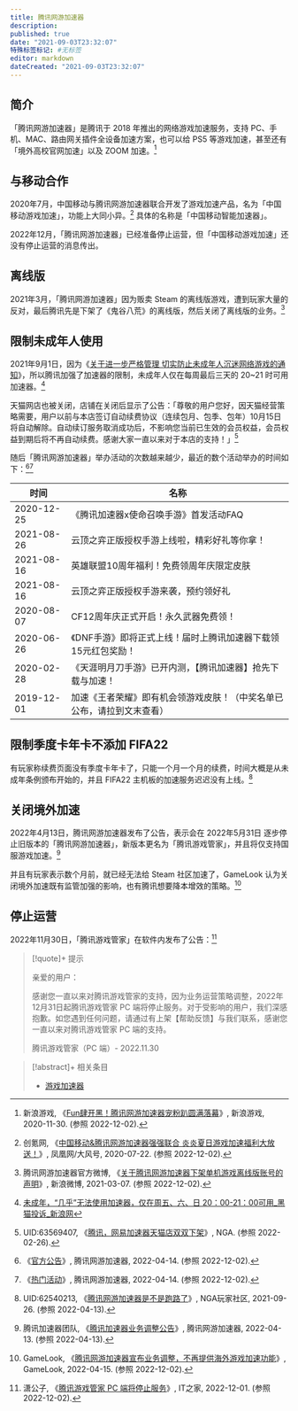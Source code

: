 ```yaml
---
title: 腾讯网游加速器
description:
published: true
date: "2021-09-03T23:32:07"
特殊标签标记: #无标签
editor: markdown
dateCreated: "2021-09-03T23:32:07"
---
```


## 简介

「腾讯网游加速器」是腾讯于 2018 年推出的网络游戏加速服务，支持 PC、手机、MAC、路由网关插件全设备加速方案，也可以给 PS5 等游戏加速，甚至还有「境外高校官网加速」以及 ZOOM 加速。[^82245]

[^82245]: 新浪游戏, 《[Fun肆开黑！腾讯网游加速器宠粉趴圆满落幕](https://web.archive.org/web/20210122135647/https://games.sina.com.cn/2020-11-30/detail-i-iiznctke3982245.shtml)》, 新浪游戏, 2020-11-30. (参照 2022-12-02).

## 与移动合作

2020年7月，中国移动与腾讯网游加速器联合开发了游戏加速产品，名为「中国移动游戏加速」，功能上大同小异。[^UfQ1c] 具体的名称是「中国移动智能加速器」。

[^UfQ1c]: 创氪网, 《[中国移动&腾讯网游加速器强强联合 炎炎夏日游戏加速福利大放送！](https://web.archive.org/web/20221202040107/https://biz.ifeng.com/c/7yJgMlUfQ1c)》, 凤凰网/大风号, 2020-07-22. (参照 2022-12-02).

2022年12月，「腾讯网游加速器」已经准备停止运营，但「中国移动游戏加速」还没有停止运营的消息传出。

## 离线版

2021年3月，「腾讯网游加速器」因为贩卖 Steam 的离线版游戏，遭到玩家大量的反对，最后腾讯先是下架了《鬼谷八荒》的离线版，然后关闭了离线版的业务。[^MHPW4]

[^MHPW4]: 腾讯网游加速器官方微博, 《[关于腾讯网游加速器下架单机游戏离线版账号的声明](https://archive.ph/MHPW4 "https://weibo.com/6500847626/K55W0yqWN")》, 新浪微博, 2021-03-07. (参照 2022-12-02).

## 限制未成年人使用

2021年9月1日，因为《[关于进一步严格管理 切实防止未成年人沉迷网络游戏的通知](/rule/国家新闻出版署/切实防止未成年人沉迷网络游戏的通知.md)》，所以腾讯加强了加速器的限制，未成年人仅在每周最后三天的 20~21 时可用加速器。[^17354725946]

[^17354725946]: [未成年，“几乎”无法使用加速器，仅在周五、六、日 20：00-21：00可用_黑猫投诉_新浪网](https://web.archive.org/web/20210902015421/https://tousu.sina.com.cn/complaint/view/17354725946/)

天猫网店也被关闭，店铺在关闭后显示了公告：「尊敬的用户您好，因天猫经营策略需要，用户以前与本店签订自动续费协议（连续包月、包季、包年）10月15日 将自动解除。自动续订服务取消成功后，不影响您当前已生效的会员权益，会员权益到期后将不再自动续费。感谢大家一直以来对于本店的支持！」[^7owhD]

[^7owhD]: UID:63569407, 《[腾讯，网易加速器天猫店双双下架](https://archive.ph/7owhD "https://bbs.nga.cn/read.php?tid=28710141")》, NGA. (参照 2022-02-26).

随后「腾讯网游加速器」举办活动的次数越来越少，最近的数个活动举办的时间如下：[^notice][^activity]

[^notice]: 《[官方公告](https://web.archive.org/web/20220414094510/https://jiasu.qq.com/notice.html)》, 腾讯网游加速器, 2022-04-14. (参照 2022-12-02).

[^activity]: 《[热门活动](https://web.archive.org/web/20220414094440/https://jiasu.qq.com/activity.html)》, 腾讯网游加速器, 2022-04-14. (参照 2022-12-02).

| 时间       | 名称                                                                   |
| ---------- | ---------------------------------------------------------------------- |
| 2020-12-25 | 《腾讯加速器x使命召唤手游》首发活动FAQ                                 |
| 2021-08-26 | 云顶之弈正版授权手游上线啦，精彩好礼等你拿！                           |
| 2021-08-16 | 英雄联盟10周年福利！免费领周年庆限定皮肤                               |
| 2021-08-16 | 云顶之弈正版授权手游来袭，预约领好礼                                   |
| 2020-08-07 | CF12周年庆正式开启！永久武器免费领！                                   |
| 2020-06-26 | 《DNF手游》即将正式上线！届时上腾讯加速器下载领15元红包奖励！          |
| 2020-02-28 | 《天涯明月刀手游》已开内测，【腾讯加速器】抢先下载与加速！             |
| 2019-12-01 | 加速《王者荣耀》即有机会领游戏皮肤！（中奖名单已公布，请拉到文末查看） |

## 限制季度卡年卡不添加 FIFA22

有玩家称续费页面没有季度卡年卡了，只能一个月一个月的续费，时间大概是从未成年条例颁布开始的，并且 FIFA22 主机板的加速服务迟迟没有上线。[^UCFgo]

[^UCFgo]: UID:62540213, 《[腾讯网游加速器是不是跑路了](http://archiveiya74codqgiixo33q62qlrqtkgmcitqx5u2oeqnmn5bpcbiyd.onion/UCFgo "https://ngabbs.com/read.php?tid=28690191")》, NGA玩家社区, 2021-09-26. (参照 2022-04-13).

## 关闭境外加速

2022年4月13日，腾讯网游加速器发布了公告，表示会在 2022年5月31日 逐步停止旧版本的「腾讯网游加速器」，新版本更名为「腾讯游戏管家」，并且将仅支持国服游戏加速。[^389]

[^389]: 腾讯加速器团队, 《[腾讯加速器业务调整公告](https://web.archive.org/web/20220413125812/https://jiasu.qq.com/announcements/389.html)》, 腾讯网游加速器, 2022-04-13. (参照 2022-04-13).

并且有玩家表示数个月前，就已经无法给 Steam 社区加速了，GameLook 认为关闭境外加速既有监管加强的影响，也有腾讯想要降本增效的策略。[^79871]

[^79871]: GameLook, 《[腾讯网游加速器宣布业务调整，不再提供海外游戏加速功能](https://web.archive.org/web/20221202060959/http://www.gamelook.com.cn/2022/04/479871)》, GameLook, 2022-04-15. (参照 2022-12-02).

## 停止运营

2022年11月30日，「腾讯游戏管家」在软件内发布了公告：[^20547]

[^20547]: 潇公子, 《[腾讯游戏管家 PC 端将停止服务](https://web.archive.org/web/20221201120547/https://www.ithome.com/0/658/140.htm)》, IT之家, 2022-12-01. (参照 2022-12-02).

> [!quote]+ 提示
>
> 亲爱的用户：
>
> 感谢您一直以来对腾讯游戏管家的支持，因为业务运营策略调整，2022年12月31日起腾讯游戏管家 PC 端将停止服务。对于受影响的用户，我们深感抱歉。如您遇到任何问题，请通过有上架【帮助反馈】与我们联系，感谢您一直以来对腾讯游戏管家 PC 端的支持。
>
> 腾讯游戏管家（PC 端）- 2022.11.30

> [!abstract]+ 相关条目
>
> +   [游戏加速器](/serviceprovider/游戏加速器.md)
